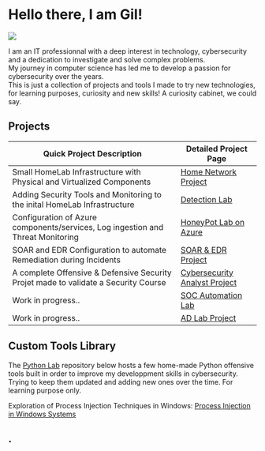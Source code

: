 # Hello there, I am Gil!
<a href="https://www.linkedin.com/in/gnvs"><img src="https://img.shields.io/badge/-LinkedIn-0072b1?&style=for-the-badge&logo=linkedin&logoColor=white" /></a>

I am an IT professionnal with a deep interest in technology, cybersecurity and a dedication to investigate and solve complex problems. <br>
My journey in computer science has led me to develop a passion for cybersecurity over the years. <br>
This is just a collection of projects and tools I made to try new technologies, for learning purposes, curiosity and new skills! A curiosity cabinet, we could say.

## Projects

| Quick Project Description                                                            | Detailed Project Page                                                  |
|--------------------------------------------------------------------------------------|------------------------------------------------------------------------|
| Small HomeLab Infrastructure with Physical and Virtualized Components                | <a href="https://github.com/g-nvs/NetworkLab">Home Network Project</a> | 
| Adding Security Tools and Monitoring to the inital HomeLab Infrastructure            | <a href="https://github.com/g-nvs/DetectionLab">Detection Lab</a>      |
| Configuration of Azure components/services, Log ingestion and Threat Monitoring      | <a href="https://github.com/g-nvs/HoneyPot-Azure">HoneyPot Lab on Azure</a> |
| SOAR and EDR Configuration to automate Remediation during Incidents                  | <a href="https://github.com/g-nvs/SOAR-EDR">SOAR & EDR Project</a> |
| A complete Offensive & Defensive Security Projet made to validate a Security Course  | <a href="https://github.com/g-nvs/ASOC-Project">Cybersecurity Analyst Project</a> |
| Work in progress..                                                                   | <a href="#">SOC Automation Lab</a> |
| Work in progress..                                                                   | <a href="#">AD Lab Project</a> |

## Custom Tools Library
The <a href="https://github.com/g-nvs/pythonlab/">Python Lab</a> repository below hosts a few home-made Python offensive tools built in order to improve my developpment skills in cybersecurity.
Trying to keep them updated and adding new ones over the time. For learning purpose only.

Exploration of Process Injection Techniques in Windows: <a href="https://github.com/g-nvs/ProcessInjection">Process Injection in Windows Systems</a>

## .
